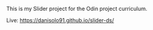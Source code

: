 This is my Slider project for the Odin project curriculum.

Live: https://danisolo91.github.io/slider-ds/